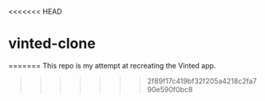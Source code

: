 <<<<<<< HEAD
# vinted-clone
=======
This repo is my attempt at recreating the Vinted app.
>>>>>>> 2f89f17c419bf32f205a4218c2fa790e590f0bc8
